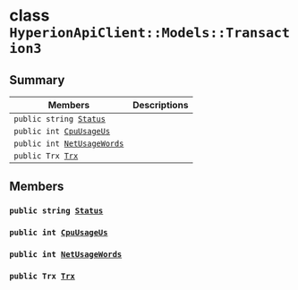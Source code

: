 # class `HyperionApiClient::Models::Transaction3` 

## Summary

 Members                        | Descriptions                                
--------------------------------|---------------------------------------------
`public string `[`Status`](#class_hyperion_api_client_1_1_models_1_1_transaction3_1afdaa27edb811d806bc72f1d53c7334cc) | 
`public int `[`CpuUsageUs`](#class_hyperion_api_client_1_1_models_1_1_transaction3_1ad9c2e374c5e1d18533cb2aec2e7ec2e1) | 
`public int `[`NetUsageWords`](#class_hyperion_api_client_1_1_models_1_1_transaction3_1a32f0846adc48f4bf6f2fce630cec7d87) | 
`public Trx `[`Trx`](#class_hyperion_api_client_1_1_models_1_1_transaction3_1a92387d2105d07f43fe2301b132403102) | 

## Members

### `public string `[`Status`](#class_hyperion_api_client_1_1_models_1_1_transaction3_1afdaa27edb811d806bc72f1d53c7334cc) 

### `public int `[`CpuUsageUs`](#class_hyperion_api_client_1_1_models_1_1_transaction3_1ad9c2e374c5e1d18533cb2aec2e7ec2e1) 

### `public int `[`NetUsageWords`](#class_hyperion_api_client_1_1_models_1_1_transaction3_1a32f0846adc48f4bf6f2fce630cec7d87) 

### `public Trx `[`Trx`](#class_hyperion_api_client_1_1_models_1_1_transaction3_1a92387d2105d07f43fe2301b132403102) 

